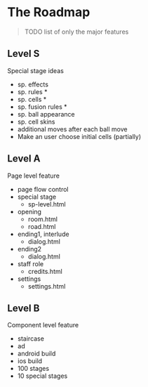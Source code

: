 # The Roadmap

> TODO list of only the major features

## Level S

Special stage ideas

- sp. effects
- sp. rules *
- sp. cells *
- sp. fusion rules *
- sp. ball appearance
- sp. cell skins
- additional moves after each ball move
- Make an user choose initial cells (partially)

## Level A

Page level feature

- page flow control
- special stage
  - sp-level.html
- opening
  - room.html
  - road.html
- ending1, interlude
  - dialog.html
- ending2
  - dialog.html
- staff role
  - credits.html
- settings
  - settings.html

## Level B

Component level feature

- staircase
- ad
- android build
- ios build
- 100 stages
- 10 special stages
